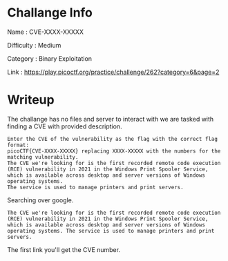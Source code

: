# Challange Info

Name : CVE-XXXX-XXXXX

Difficulty : Medium

Category : Binary Exploitation

Link : https://play.picoctf.org/practice/challenge/262?category=6&page=2

# Writeup

The challange has no files and server to interact with we are tasked with finding a CVE with provided description.

```
Enter the CVE of the vulnerability as the flag with the correct flag format:
picoCTF{CVE-XXXX-XXXXX} replacing XXXX-XXXXX with the numbers for the matching vulnerability.
The CVE we're looking for is the first recorded remote code execution (RCE) vulnerability in 2021 in the Windows Print Spooler Service, which is available across desktop and server versions of Windows operating systems.
The service is used to manage printers and print servers.
```

Searching over google.

`The CVE we're looking for is the first recorded remote code execution (RCE) vulnerability in 2021 in the Windows Print Spooler Service, which is available across desktop and server versions of Windows operating systems.
The service is used to manage printers and print servers.`

The first link you'll get the CVE number.
